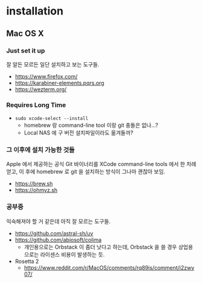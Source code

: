 # installation

## Mac OS X

### Just set it up

잘 알든 모르든 일단 설치하고 보는 도구들.

* https://www.firefox.com/
* https://karabiner-elements.pqrs.org
* https://wezterm.org/

### Requires Long Time

* `sudo xcode-select --install`
  * homebrew 랑 command-line tool 이랑 git 충돌은 없나...?
  * Local NAS 에 구 버전 설치파일이라도 옮겨둘까?

### 그 이후에 설치 가능한 것들

Apple 에서 제공하는 공식 Git 바이너리를 XCode command-line tools 에서 한 차례 얻고, 이 후에 homebrew 로 git 을 설치하는 방식이 그나마 괜찮아 보임.

* https://brew.sh
* https://ohmyz.sh

### 공부중

익숙해져야 할 거 같은데 아직 잘 모르는 도구들.

* https://github.com/astral-sh/uv
* https://github.com/abiosoft/colima
  * 개인용으로는 Orbstack 이 좀더 낫다고 하는데, Orbstack 을 쓸 경우 상업용으로는 라이센스 비용이 발생하는 듯.
* Rosetta 2
  * https://www.reddit.com/r/MacOS/comments/rq89is/comment/i2zwy07/ 
